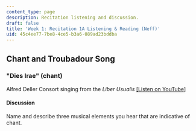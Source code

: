 ```yaml
---
content_type: page
description: Recitation listening and discussion.
draft: false
title: 'Week 1: Recitation 1A Listening & Reading (Neff)'
uid: 45c4ee77-7be8-4ce5-b3a6-089ad23bddba
---
```

## Chant and Troubadour Song

### "Dies Irae" (chant)

Alfred Deller Consort singing from the *Liber Usualis* [\[Listen on YouTube\]](https://www.youtube.com/watch?v=dsn9LWh230k)

#### Discussion

Name and describe three musical elements you hear that are indicative of chant.